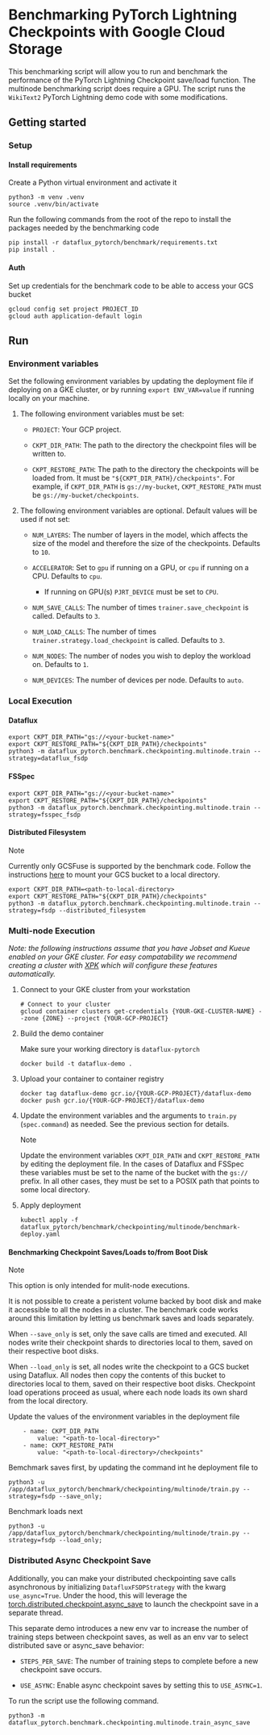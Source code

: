 # Benchmarking PyTorch Lightning Checkpoints with Google Cloud Storage

This benchmarking script will allow you to run and benchmark the performance of the PyTorch Lightning Checkpoint save/load function. The multinode benchmarking script does require a GPU. The script runs the `WikiText2` PyTorch Lightning demo code with some modifications.

## Getting started

### Setup
 
#### Install requirements
Create a Python virtual environment and activate it
```shell
python3 -m venv .venv
source .venv/bin/activate
```

Run the following commands from the root of the repo to install the packages needed by the benchmarking code

```shell
pip install -r dataflux_pytorch/benchmark/requirements.txt
pip install .
```

#### Auth

Set up credentials for the benchmark code to be able to access your GCS bucket

```shell
gcloud config set project PROJECT_ID
gcloud auth application-default login
```

## Run


### Environment variables

Set the following environment variables by updating the deployment file if deploying on a GKE cluster, or by running `export ENV_VAR=value` if running locally on your machine.

1. The following environment variables must be set:
  
    * `PROJECT`: Your GCP project.
    
    * `CKPT_DIR_PATH`: The path to the directory the checkpoint files will be written to.

    * `CKPT_RESTORE_PATH`: The path to the directory the checkpoints will be loaded from. It must be `"${CKPT_DIR_PATH}/checkpoints"`. For example, if `CKPT_DIR_PATH` is `gs://my-bucket`, `CKPT_RESTORE_PATH` must be `gs://my-bucket/checkpoints`.

1. The following environment variables are optional. Default values will be used if not set:
  
    * `NUM_LAYERS`: The number of layers in the model, which affects the size of the model and therefore the size of the checkpoints. Defaults to `10`.
    
    * `ACCELERATOR`: Set to `gpu` if running on a GPU, or `cpu` if running on a CPU. Defaults to `cpu`.
      * If running on GPU(s) `PJRT_DEVICE` must be set to `CPU`.
    
    * `NUM_SAVE_CALLS`: The number of times `trainer.save_checkpoint` is called. Defaults to `3`.
    
    * `NUM_LOAD_CALLS`: The number of times `trainer.strategy.load_checkpoint` is called. Defaults to `3`. 

    * `NUM_NODES`: The number of nodes you wish to deploy the workload on. Defaults to `1`.

    * `NUM_DEVICES`: The number of devices per node. Defaults to `auto`. 

### Local Execution 

#### Dataflux
```shell
export CKPT_DIR_PATH="gs://<your-bucket-name>"
export CKPT_RESTORE_PATH="${CKPT_DIR_PATH}/checkpoints"
python3 -m dataflux_pytorch.benchmark.checkpointing.multinode.train --strategy=dataflux_fsdp
```

#### FSSpec
```shell
export CKPT_DIR_PATH="gs://<your-bucket-name>"
export CKPT_RESTORE_PATH="${CKPT_DIR_PATH}/checkpoints"
python3 -m dataflux_pytorch.benchmark.checkpointing.multinode.train --strategy=fsspec_fsdp
```

#### Distributed Filesystem
> [!NOTE]
> Currently only GCSFuse is supported by the benchmark code. Follow the instructions [here](https://cloud.google.com/storage/docs/cloud-storage-fuse/quickstart-mount-bucket) to mount your GCS bucket to a local directory.

```shell
export CKPT_DIR_PATH=<path-to-local-directory> 
export CKPT_RESTORE_PATH="${CKPT_DIR_PATH}/checkpoints"
python3 -m dataflux_pytorch.benchmark.checkpointing.multinode.train --strategy=fsdp --distributed_filesystem
```

### Multi-node Execution

_Note: the following instructions assume that you have Jobset and Kueue enabled on your GKE cluster. For easy compatability we recommend creating a cluster with [XPK](https://github.com/google/xpk) which will configure these features automatically._

1. Connect to your GKE cluster from your workstation
    ```shell
    # Connect to your cluster
    gcloud container clusters get-credentials {YOUR-GKE-CLUSTER-NAME} --zone {ZONE} --project {YOUR-GCP-PROJECT}
    ```

1. Build the demo container

    Make sure your working directory is `dataflux-pytorch`
    ```shell
    docker build -t dataflux-demo .
    ```

1. Upload your container to container registry

    ```shell
    docker tag dataflux-demo gcr.io/{YOUR-GCP-PROJECT}/dataflux-demo
    docker push gcr.io/{YOUR-GCP-PROJECT}/dataflux-demo
    ```

1. Update the environment variables and the arguments to `train.py` (`spec.command`) as needed. See the previous section for details.
   >[!NOTE]
   >Update the environment variables `CKPT_DIR_PATH` and `CKPT_RESTORE_PATH` by editing the deployment file. In the cases of Dataflux and FSSpec these variables must be set to the name of the bucket with the `gs://` prefix. In all other cases, they must be set to a POSIX path that points to some local directory.

1. Apply deployment  

   ```shell
   kubectl apply -f dataflux_pytorch/benchmark/checkpointing/multinode/benchmark-deploy.yaml
   ```


#### Benchmarking Checkpoint Saves/Loads to/from Boot Disk
>[!NOTE]
> This option is only intended for mulit-node executions. 

It is not possible to create a peristent volume backed by boot disk and make it accessible to all the nodes in a cluster. The benchmark code works around this limitation by letting us benchmark saves and loads separately. 

When `--save_only` is set, only the save calls are timed and executed. All nodes write their checkpoint shards to directories local to them, saved on their respective boot disks. 

When `--load_only` is set, all nodes write the checkpoint to a GCS bucket using Dataflux. All nodes then copy the contents of this bucket to directories local to them, saved on their respective boot disks. Checkpoint load operations proceed as usual, where each node loads its own shard from the local directory.  

Update the values of the environment variables in the deployment file

```
    - name: CKPT_DIR_PATH
        value: "<path-to-local-directory>"
    - name: CKPT_RESTORE_PATH
        value: "<path-to-local-directory>/checkpoints"
```

Bemchmark saves first, by updating the command int he deployment file to 
```
python3 -u /app/dataflux_pytorch/benchmark/checkpointing/multinode/train.py --strategy=fsdp --save_only;
```

Benchmark loads next
```
python3 -u /app/dataflux_pytorch/benchmark/checkpointing/multinode/train.py --strategy=fsdp --load_only;
```


### Distributed Async Checkpoint Save

Additionally, you can make your distributed checkpointing save calls asynchronous by initializing `DatafluxFSDPStrategy` with the kwarg `use_async=True`. Under the hood, this will leverage the [torch.distributed.checkpoint.async_save](https://pytorch.org/docs/stable/distributed.checkpoint.html#torch.distributed.checkpoint.state_dict_saver.async_save) to launch the checkpoint save in a separate thread.

This separate demo introduces a new env var to increase the number of training steps between checkpoint saves, as well as an env var to select distributed save or async_save behavior:

  * `STEPS_PER_SAVE`: The number of training steps to complete before a new checkpoint save occurs.

  * `USE_ASYNC`: Enable async checkpoint saves by setting this to `USE_ASYNC=1`.


To run the script use the following command. 

```shell
python3 -m dataflux_pytorch.benchmark.checkpointing.multinode.train_async_save
```
